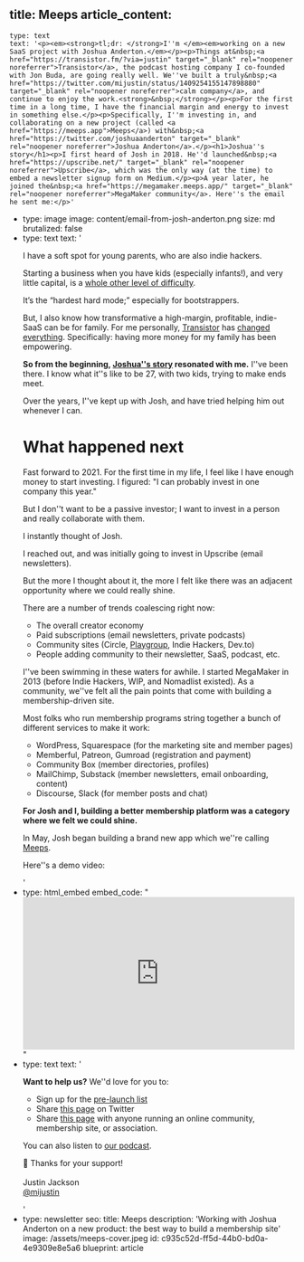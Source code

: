 title: Meeps
article_content:
  -
    type: text
    text: '<p><em><strong>tl;dr: </strong>I''m </em><em>working on a new SaaS project with Joshua Anderton.</em></p><p>Things at&nbsp;<a href="https://transistor.fm/?via=justin" target="_blank" rel="noopener noreferrer">Transistor</a>, the podcast hosting company I co-founded with Jon Buda, are going really well. We''ve built a truly&nbsp;<a href="https://twitter.com/mijustin/status/1409254155147898880" target="_blank" rel="noopener noreferrer">calm company</a>, and continue to enjoy the work.<strong>&nbsp;</strong></p><p>For the first time in a long time, I have the financial margin and energy to invest in something else.</p><p>Specifically, I''m investing in, and collaborating on a new project (called <a href="https://meeps.app">Meeps</a>) with&nbsp;<a href="https://twitter.com/joshuaanderton" target="_blank" rel="noopener noreferrer">Joshua Anderton</a>.</p><h1>Joshua''s story</h1><p>I first heard of Josh in 2018. He''d launched&nbsp;<a href="https://upscribe.net/" target="_blank" rel="noopener noreferrer">Upscribe</a>, which was the only way (at the time) to embed a newsletter signup form on Medium.</p><p>A year later, he joined the&nbsp;<a href="https://megamaker.meeps.app/" target="_blank" rel="noopener noreferrer">MegaMaker community</a>. Here''s the email he sent me:</p>'
  -
    type: image
    image: content/email-from-josh-anderton.png
    size: md
    brutalized: false
  -
    type: text
    text: '<p>I have a soft spot for young parents, who are also indie hackers.</p><p>Starting a business when you have kids (especially infants!), and very little capital, is a&nbsp;<a href="https://twitter.com/mijustin/status/1399050069895106563" target="_blank" rel="noopener noreferrer">whole other level of difficulty</a>.</p><p>It’s the “hardest hard mode;” especially for bootstrappers.</p><p>But, I also know how transformative a high-margin, profitable, indie-SaaS can be for family. For me personally,&nbsp;<a href="https://transistor.fm/?via=justin" target="_blank" rel="noopener noreferrer">Transistor</a>&nbsp;has&nbsp;<a href="https://twitter.com/mijustin/status/1401636368283963392" target="_blank" rel="noopener noreferrer">changed everything</a>. Specifically: having more money for my family has been empowering.</p><p><strong>So from the beginning,&nbsp;</strong><a href="https://www.ramen.fm/" target="_blank" rel="noopener noreferrer"><strong>Joshua''s story</strong></a><strong>&nbsp;resonated with me.</strong>&nbsp;I''ve been there. I know what it''s like to be 27, with two kids, trying to make ends meet.</p><p>Over the years, I''ve kept up with Josh, and have tried helping him out whenever I can.</p><h1>What happened next</h1><p>Fast forward to 2021. For the first time in my life, I feel like I have enough money to start investing. I figured: "I can probably invest in one company this year."</p><p>But I don''t want to be a passive investor; I want to invest in a person and really collaborate with them.</p><p>I instantly thought of Josh.</p><p>I reached out, and was initially going to invest in Upscribe (email newsletters).</p><p>But the more I thought about it, the more I felt like there was an adjacent opportunity where we could really shine.</p><p>There are a number of trends coalescing right now:</p><ul><li>The overall creator economy</li><li>Paid subscriptions (email newsletters, private podcasts)</li><li>Community sites (Circle,&nbsp;<a href="https://playgroup.community/" target="_blank" rel="noopener noreferrer">Playgroup</a>, Indie Hackers, Dev.to)</li><li>People adding community to their newsletter, SaaS, podcast, etc.</li></ul><p>I''ve been swimming in these waters for awhile. I started MegaMaker in 2013 (before Indie Hackers, WIP, and Nomadlist existed). As a community, we''ve felt all the pain points that come with building a membership-driven site.</p><p>Most folks who run membership programs string together a bunch of different services to make it work:</p><ul><li>WordPress, Squarespace (for the marketing site and member pages)</li><li>Memberful, Patreon, Gumroad (registration and payment)</li><li>Community Box (member directories, profiles)</li><li>MailChimp, Substack (member newsletters, email onboarding, content)</li><li>Discourse, Slack (for member posts and chat)</li></ul><p><strong>For Josh and I, building a better membership platform was a category where we felt we could shine.</strong></p><p>In May, Josh began building a brand new app which we''re calling <a href="https://meeps.app">Meeps</a>.</p><p>Here''s a demo video:</p>'
  -
    type: html_embed
    embed_code: "<style>.embed-container { position: relative; padding-bottom: 56.25%; height: 0; overflow: hidden; max-width: 100%; } .embed-container iframe, .embed-container object, .embed-container embed { position: absolute; top: 0; left: 0; width: 100%; height: 100%; }</style><div class='embed-container'><iframe src='https://www.youtube.com/embed/Ccnvl18qc7c?rel=0' frameborder='0' allowfullscreen></iframe></div>"
  -
    type: text
    text: '<p><strong>Want to help us?</strong>&nbsp;We''d love for you to:</p><ul><li>Sign up for the&nbsp;<a href="https://www.producthunt.com/upcoming/meeps" target="_blank" rel="noopener noreferrer">pre-launch list</a>​</li><li>Share&nbsp;<a href="https://www.producthunt.com/upcoming/meeps" target="_blank" rel="noopener noreferrer">this page</a>&nbsp;on Twitter</li><li>Share&nbsp;<a href="https://www.producthunt.com/upcoming/meeps" target="_blank" rel="noopener noreferrer">this page</a>&nbsp;with anyone running an online community, membership site, or association.</li></ul><p>You can also listen to&nbsp;<a href="https://podcast.megamaker.co/" target="_blank" rel="noopener noreferrer">our podcast</a>.</p><p>🙏 Thanks for your support!<br>​<br>Justin Jackson<br>​<a href="https://twitter.com/mijustin" target="_blank" rel="noopener noreferrer">@mijustin</a></p>'
  -
    type: newsletter
seo:
  title: Meeps
  description: 'Working with Joshua Anderton on a new product: the best way to build a membership site'
  image: /assets/meeps-cover.jpeg
id: c935c52d-ff5d-44b0-bd0a-4e9309e8e5a6
blueprint: article
